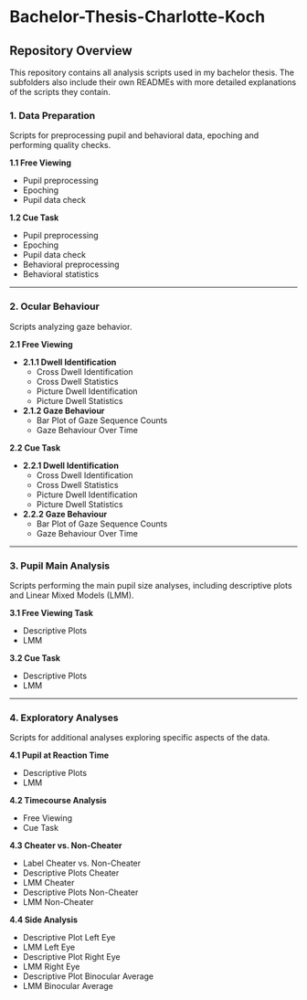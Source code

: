 # Bachelor-Thesis-Charlotte-Koch
## Repository Overview
This repository contains all analysis scripts used in my bachelor thesis. 
The subfolders also include their own READMEs with more detailed explanations of the scripts they contain.

### 1. Data Preparation
Scripts for preprocessing pupil and behavioral data, epoching and performing quality checks.

**1.1 Free Viewing**
- Pupil preprocessing  
- Epoching  
- Pupil data check  

**1.2 Cue Task**
- Pupil preprocessing  
- Epoching  
- Pupil data check  
- Behavioral preprocessing  
- Behavioral statistics  

---

### 2. Ocular Behaviour
Scripts analyzing gaze behavior.

**2.1 Free Viewing**
- **2.1.1 Dwell Identification**
  - Cross Dwell Identification  
  - Cross Dwell Statistics  
  - Picture Dwell Identification  
  - Picture Dwell Statistics  
- **2.1.2 Gaze Behaviour**
  - Bar Plot of Gaze Sequence Counts  
  - Gaze Behaviour Over Time  

**2.2 Cue Task**
- **2.2.1 Dwell Identification**
  - Cross Dwell Identification  
  - Cross Dwell Statistics  
  - Picture Dwell Identification  
  - Picture Dwell Statistics  
- **2.2.2 Gaze Behaviour**
  - Bar Plot of Gaze Sequence Counts  
  - Gaze Behaviour Over Time  

---

### 3. Pupil Main Analysis
Scripts performing the main pupil size analyses, including descriptive plots and Linear Mixed Models (LMM).

**3.1 Free Viewing Task**
- Descriptive Plots  
- LMM  

**3.2 Cue Task**
- Descriptive Plots  
- LMM  

---

### 4. Exploratory Analyses
Scripts for additional analyses exploring specific aspects of the data.

**4.1 Pupil at Reaction Time**
- Descriptive Plots  
- LMM  

**4.2 Timecourse Analysis**
- Free Viewing  
- Cue Task  

**4.3 Cheater vs. Non-Cheater**
- Label Cheater vs. Non-Cheater  
- Descriptive Plots Cheater  
- LMM Cheater  
- Descriptive Plots Non-Cheater  
- LMM Non-Cheater  

**4.4 Side Analysis**
- Descriptive Plot Left Eye  
- LMM Left Eye  
- Descriptive Plot Right Eye  
- LMM Right Eye  
- Descriptive Plot Binocular Average  
- LMM Binocular Average  



     
   
